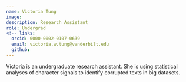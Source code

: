 ```yaml
---
name: Victoria Tung
image: 
description: Research Assistant
role: Undergrad
<!-- links:
  orcid: 0000-0002-0107-0639
  email: victoria.w.tung@vanderbilt.edu
  github: 
---
```


Victoria is an undergraduate research assistant. She is using statistical analyses of character signals to identify corrupted texts in big datasets.
